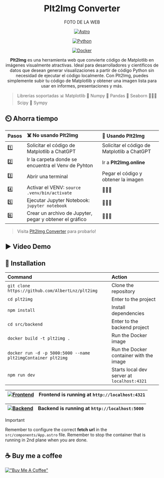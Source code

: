 <div align="center">

# Plt2Img Converter

FOTO DE LA WEB

[![Astro][Astro]][Astro-url]

[Astro]: https://img.shields.io/badge/astro-FF5D01?style=for-the-badge&logo=astro&logoColor=white
[Astro-url]: https://astro.build/

[![Python][Python]][Python-url]

[Python]: https://img.shields.io/badge/python-1E415D?style=for-the-badge&logo=python&logoColor=white
[Python-url]: https://www.python.org/

[![Docker][Docker]][Docker-url]

[Docker]: https://img.shields.io/badge/docker-1D63ED?style=for-the-badge&logo=docker&logoColor=white
[Docker-url]: https://www.docker.com/

**Plt2Img** es una herramienta web que convierte código de Matplotlib en imágenes visualmente atractivas. Ideal para desarrolladores y científicos de datos que desean generar visualizaciones a partir de código Python sin necesidad de ejecutar el código localmente. Con Plt2Img, puedes simplemente subir tu código de Matplotlib y obtener una imagen lista para usar en informes, presentaciones y más.

</div>

> Librerías soportadas
> 📊 Matplotlib
> 🔢 Numpy
> 🐼 Pandas
> 🌊 Seaborn
> 👩🏾‍🔬 Scipy
> 🐍 Sympy

## ⏲️ Ahorra tiempo

| Pasos | ☠️ No usando Plt2Img                                    | 🌟 Usando Plt2Img                           |
| :---- | :------------------------------------------------------ | :------------------------------------------ |
| 1️⃣    | Solicitar el código de Matplotlib a ChatGPT             | Solicitar el código de Matplotlib a ChatGPT |
| 2️⃣    | Ir la carpeta donde se encuentra el Venv de Pyhton      | Ir a **Plt2Img.online**                     |
| 3️⃣    | Abrir una terminal                                      | Pegar el código y obtener la imagen         |
| 4️⃣    | Activar el VENV: `source .venv/bin/activate`            | 🛌🏽😴                                        |
| 5️⃣    | Ejecutar Jupyter Notebook: `jupyter notebook`           | 🛌🏽😴                                        |
| 6️⃣    | Crear un archivo de Jupyter, pegar y obtener el gráfico | 🛌🏽😴                                        |

> Visita [Plt2Img Converter](https://tailwindcss-animations.vercel.app/) para probarlo!

## ▶️ Video Demo

## 📖 Installation

| Command                                                      | Action                                      |
| :----------------------------------------------------------- | :------------------------------------------ |
| `git clone https://github.com/AlbertLnz/plt2img`             | Clone the repository                        |
| `cd plt2img`                                                 | Enter to the project                        |
| `npm install`                                                | Install dependencies                        |
| `cd src/backend`                                             | Enter to the backend project                |
| `docker build -t plt2img .`                                  | Run the Docker image                        |
| `docker run -d -p 5000:5000 --name plt2imgContainer plt2img` | Run the Docker container with the image     |
| `npm run dev`                                                | Starts local dev server at `localhost:4321` |

| [![Frontend](https://skillicons.dev/icons?i=astro)](https://skillicons.dev) | Frontend is running at `http://localhost:4321` |
| --------------------------------------------------------------------------- | :--------------------------------------------- |

| [![Backend](https://skillicons.dev/icons?i=python)](https://skillicons.dev) | Backend is running at `http://localhost:5000` |
| --------------------------------------------------------------------------- | :-------------------------------------------- |

> [!IMPORTANT]
> Remember to configure the correct **fetch url** in the `src/components/App.astro` file.
> Remember to stop the container that is running in 2nd plane when you are done.

## ☕ Buy me a coffee

[!["Buy Me A Coffee"](https://www.buymeacoffee.com/assets/img/custom_images/orange_img.png)](https://www.buymeacoffee.com/albertlnz)
